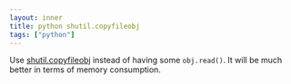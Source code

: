 ```yaml
---
layout: inner
title: python shutil.copyfileobj
tags: ["python"]
---
```

Use [shutil.copyfileobj](https://docs.python.org/2/library/shutil.html#shutil.copyfileobj) instead of having some `obj.read()`. It will be much better in terms of memory consumption.
